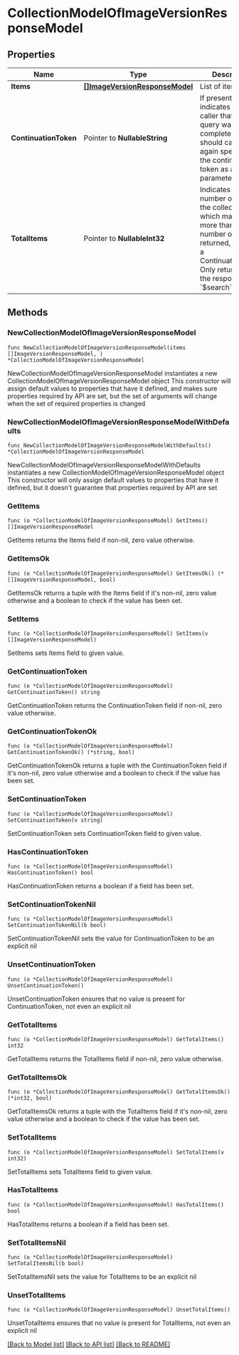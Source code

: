 # CollectionModelOfImageVersionResponseModel

## Properties

Name | Type | Description | Notes
------------ | ------------- | ------------- | -------------
**Items** | [**[]ImageVersionResponseModel**](ImageVersionResponseModel.md) | List of items. | 
**ContinuationToken** | Pointer to **NullableString** | If present, indicates to the caller that the query was not complete, and they should call the API again specifying the continuation token as a query parameter. | [optional] 
**TotalItems** | Pointer to **NullableInt32** | Indicates the total number of items in the collection, which may be more than the number of Items returned, if there is a ContinuationToken.  Only returned in the response to &#x60;$search&#x60; APIs. | [optional] 

## Methods

### NewCollectionModelOfImageVersionResponseModel

`func NewCollectionModelOfImageVersionResponseModel(items []ImageVersionResponseModel, ) *CollectionModelOfImageVersionResponseModel`

NewCollectionModelOfImageVersionResponseModel instantiates a new CollectionModelOfImageVersionResponseModel object
This constructor will assign default values to properties that have it defined,
and makes sure properties required by API are set, but the set of arguments
will change when the set of required properties is changed

### NewCollectionModelOfImageVersionResponseModelWithDefaults

`func NewCollectionModelOfImageVersionResponseModelWithDefaults() *CollectionModelOfImageVersionResponseModel`

NewCollectionModelOfImageVersionResponseModelWithDefaults instantiates a new CollectionModelOfImageVersionResponseModel object
This constructor will only assign default values to properties that have it defined,
but it doesn't guarantee that properties required by API are set

### GetItems

`func (o *CollectionModelOfImageVersionResponseModel) GetItems() []ImageVersionResponseModel`

GetItems returns the Items field if non-nil, zero value otherwise.

### GetItemsOk

`func (o *CollectionModelOfImageVersionResponseModel) GetItemsOk() (*[]ImageVersionResponseModel, bool)`

GetItemsOk returns a tuple with the Items field if it's non-nil, zero value otherwise
and a boolean to check if the value has been set.

### SetItems

`func (o *CollectionModelOfImageVersionResponseModel) SetItems(v []ImageVersionResponseModel)`

SetItems sets Items field to given value.


### GetContinuationToken

`func (o *CollectionModelOfImageVersionResponseModel) GetContinuationToken() string`

GetContinuationToken returns the ContinuationToken field if non-nil, zero value otherwise.

### GetContinuationTokenOk

`func (o *CollectionModelOfImageVersionResponseModel) GetContinuationTokenOk() (*string, bool)`

GetContinuationTokenOk returns a tuple with the ContinuationToken field if it's non-nil, zero value otherwise
and a boolean to check if the value has been set.

### SetContinuationToken

`func (o *CollectionModelOfImageVersionResponseModel) SetContinuationToken(v string)`

SetContinuationToken sets ContinuationToken field to given value.

### HasContinuationToken

`func (o *CollectionModelOfImageVersionResponseModel) HasContinuationToken() bool`

HasContinuationToken returns a boolean if a field has been set.

### SetContinuationTokenNil

`func (o *CollectionModelOfImageVersionResponseModel) SetContinuationTokenNil(b bool)`

 SetContinuationTokenNil sets the value for ContinuationToken to be an explicit nil

### UnsetContinuationToken
`func (o *CollectionModelOfImageVersionResponseModel) UnsetContinuationToken()`

UnsetContinuationToken ensures that no value is present for ContinuationToken, not even an explicit nil
### GetTotalItems

`func (o *CollectionModelOfImageVersionResponseModel) GetTotalItems() int32`

GetTotalItems returns the TotalItems field if non-nil, zero value otherwise.

### GetTotalItemsOk

`func (o *CollectionModelOfImageVersionResponseModel) GetTotalItemsOk() (*int32, bool)`

GetTotalItemsOk returns a tuple with the TotalItems field if it's non-nil, zero value otherwise
and a boolean to check if the value has been set.

### SetTotalItems

`func (o *CollectionModelOfImageVersionResponseModel) SetTotalItems(v int32)`

SetTotalItems sets TotalItems field to given value.

### HasTotalItems

`func (o *CollectionModelOfImageVersionResponseModel) HasTotalItems() bool`

HasTotalItems returns a boolean if a field has been set.

### SetTotalItemsNil

`func (o *CollectionModelOfImageVersionResponseModel) SetTotalItemsNil(b bool)`

 SetTotalItemsNil sets the value for TotalItems to be an explicit nil

### UnsetTotalItems
`func (o *CollectionModelOfImageVersionResponseModel) UnsetTotalItems()`

UnsetTotalItems ensures that no value is present for TotalItems, not even an explicit nil

[[Back to Model list]](../README.md#documentation-for-models) [[Back to API list]](../README.md#documentation-for-api-endpoints) [[Back to README]](../README.md)


